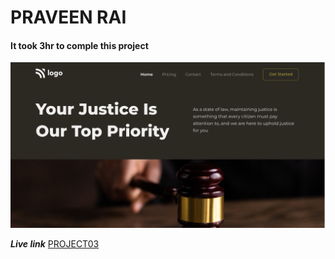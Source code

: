 # PRAVEEN RAI

#### It took 3hr to comple this project

![Project03](thumbnail.png)

**_Live link_** [PROJECT03](https://law-dashboard-page.netlify.app/ "project03")
